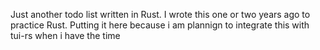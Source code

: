 Just another todo list written in Rust. I wrote this one or two years ago to practice Rust. Putting it here because i am plannign to integrate this with tui-rs when i have the time
